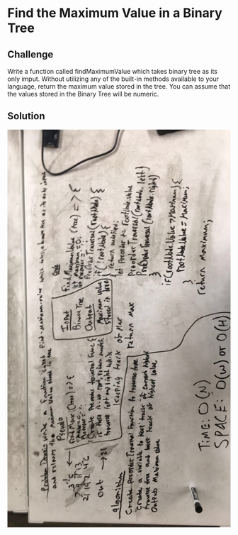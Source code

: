 # Find the Maximum Value in a Binary Tree

## Challenge
Write a function called findMaximumValue which takes binary tree as its only imput. Without utilizing any of the built-in methods available to your language, return the maximum value stored in the tree. You can assume that the values stored in the Binary Tree will be numeric.

## Solution
![whiteboard pic](./assets/max-value.jpg)